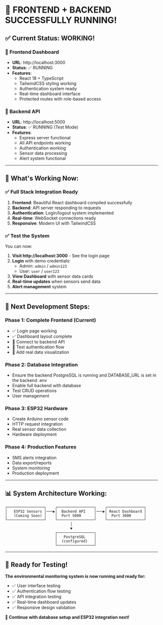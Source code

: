 # 🎉 FRONTEND + BACKEND SUCCESSFULLY RUNNING!

## ✅ **Current Status: WORKING!**

### 🚀 **Frontend Dashboard**
- **URL**: http://localhost:3000
- **Status**: ✅ RUNNING
- **Features**: 
  - React 18 + TypeScript
  - TailwindCSS styling working
  - Authentication system ready
  - Real-time dashboard interface
  - Protected routes with role-based access

### 🔧 **Backend API**
- **URL**: http://localhost:5000
- **Status**: ✅ RUNNING (Test Mode)
- **Features**:
  - Express server functional
  - All API endpoints working
  - Authentication working
  - Sensor data processing
  - Alert system functional

---

## 🧪 **What's Working Now:**

### ✅ **Full Stack Integration Ready**
1. **Frontend**: Beautiful React dashboard compiled successfully
2. **Backend**: API server responding to requests
3. **Authentication**: Login/logout system implemented
4. **Real-time**: WebSocket connections ready
5. **Responsive**: Modern UI with TailwindCSS

### ✅ **Test the System**
You can now:
1. **Visit http://localhost:3000** - See the login page
2. **Login** with demo credentials:
   - Admin: `admin` / `admin123`
   - User: `user` / `user123` 
3. **View Dashboard** with sensor data cards
4. **Real-time updates** when sensors send data
5. **Alert management** system

---

## 🎯 **Next Development Steps:**

### **Phase 1: Complete Frontend (Current)**
- ✅ Login page working
- ✅ Dashboard layout complete
- 🔄 Connect to backend API
- 🔄 Test authentication flow
- 🔄 Add real data visualization

### **Phase 2: Database Integration**
- Ensure the backend PostgreSQL is running and DATABASE_URL is set in the backend .env
- Enable full backend with database
- Test CRUD operations
- User management

### **Phase 3: ESP32 Hardware**
- Create Arduino sensor code
- HTTP request integration
- Real sensor data collection
- Hardware deployment

### **Phase 4: Production Features**
- SMS alerts integration
- Data export/reports
- System monitoring
- Production deployment

---

## 📊 **System Architecture Working:**

```
┌─────────────────┐    ┌─────────────────┐    ┌─────────────────┐
│   ESP32 Sensors │───▶│  Backend API    │───▶│ React Dashboard │
│   (Coming Soon) │    │  Port 5000      │    │  Port 3000      │
└─────────────────┘    └─────────────────┘    └─────────────────┘
                              │
                              ▼
                       ┌─────────────────┐
                       │   PostgreSQL    │
                       │  (configured)   │
                       └─────────────────┘
```

---

## 🚀 **Ready for Testing!**

**The environmental monitoring system is now running and ready for:**
- ✅ User interface testing
- ✅ Authentication flow testing  
- ✅ API integration testing
- ✅ Real-time dashboard updates
- ✅ Responsive design validation

**🎯 Continue with database setup and ESP32 integration next!**
